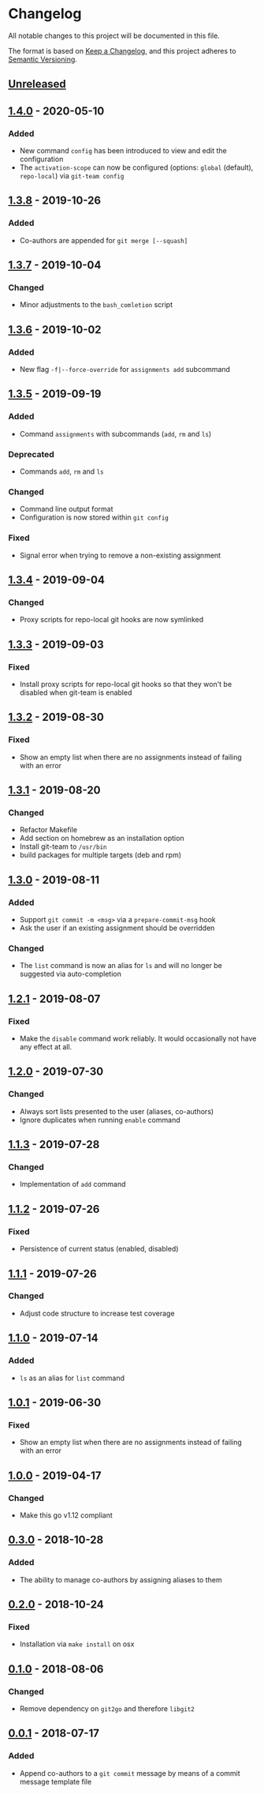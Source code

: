 # Changelog
All notable changes to this project will be documented in this file.

The format is based on [Keep a Changelog](https://keepachangelog.com/en/1.0.0/),
and this project adheres to [Semantic Versioning](https://semver.org/spec/v2.0.0.html).

## [Unreleased]

## [1.4.0] - 2020-05-10
### Added
- New command `config` has been introduced to view and edit the configuration
- The `activation-scope` can now be configured (options: `global` (default), `repo-local`) via `git-team config`

## [1.3.8] - 2019-10-26
### Added
- Co-authors are appended for `git merge [--squash]`

## [1.3.7] - 2019-10-04
### Changed
- Minor adjustments to the `bash_comletion` script

## [1.3.6] - 2019-10-02
### Added
- New flag `-f|--force-override` for `assignments add` subcommand

## [1.3.5] - 2019-09-19
### Added
- Command `assignments` with subcommands (`add`, `rm` and `ls`)

### Deprecated
- Commands `add`, `rm` and `ls`

### Changed
- Command line output format
- Configuration is now stored within `git config`

### Fixed
- Signal error when trying to remove a non-existing assignment

## [1.3.4] - 2019-09-04
### Changed
- Proxy scripts for repo-local git hooks are now symlinked

## [1.3.3] - 2019-09-03
### Fixed
- Install proxy scripts for repo-local git hooks so that they won't be disabled when git-team is enabled

## [1.3.2] - 2019-08-30
### Fixed
- Show an empty list when there are no assignments instead of failing with an error

## [1.3.1] - 2019-08-20
### Changed
- Refactor Makefile
- Add section on homebrew as an installation option
- Install git-team to `/usr/bin`
- build packages for multiple targets (deb and rpm)

## [1.3.0] - 2019-08-11
### Added
- Support `git commit -m <msg>` via a `prepare-commit-msg` hook
- Ask the user if an existing assignment should be overridden

### Changed
- The `list` command is now an alias for `ls` and will no longer be suggested via auto-completion

## [1.2.1] - 2019-08-07
### Fixed
- Make the `disable` command work reliably. It would occasionally not have any effect at all.

## [1.2.0] - 2019-07-30
### Changed
- Always sort lists presented to the user (aliases, co-authors)
- Ignore duplicates when running `enable` command

## [1.1.3] - 2019-07-28
### Changed
- Implementation of `add` command

## [1.1.2] - 2019-07-26
### Fixed
- Persistence of current status (enabled, disabled)

## [1.1.1] - 2019-07-26
### Changed
- Adjust code structure to increase test coverage

## [1.1.0] - 2019-07-14
### Added
- `ls` as an alias for `list` command

## [1.0.1] - 2019-06-30
### Fixed
- Show an empty list when there are no assignments instead of failing with an error

## [1.0.0] - 2019-04-17
### Changed
- Make this go v1.12 compliant

## [0.3.0] - 2018-10-28
### Added
- The ability to manage co-authors by assigning aliases to them

## [0.2.0] - 2018-10-24
### Fixed
- Installation via `make install` on osx

## [0.1.0] - 2018-08-06
### Changed
- Remove dependency on `git2go` and therefore `libgit2`

## [0.0.1] - 2018-07-17
### Added
- Append co-authors to a `git commit` message by means of a commit message template file

[Unreleased]: https://github.com/hekmekk/git-team/compare/v1.4.0...HEAD
[1.4.0]: https://github.com/hekmekk/git-team/compare/v1.3.8...v1.4.0
[1.3.8]: https://github.com/hekmekk/git-team/compare/v1.3.7...v1.3.8
[1.3.7]: https://github.com/hekmekk/git-team/compare/v1.3.6...v1.3.7
[1.3.6]: https://github.com/hekmekk/git-team/compare/v1.3.5...v1.3.6
[1.3.5]: https://github.com/hekmekk/git-team/compare/v1.3.4...v1.3.5
[1.3.4]: https://github.com/hekmekk/git-team/compare/v1.3.3...v1.3.4
[1.3.3]: https://github.com/hekmekk/git-team/compare/v1.3.2...v1.3.3
[1.3.2]: https://github.com/hekmekk/git-team/compare/v1.3.1...v1.3.2
[1.3.1]: https://github.com/hekmekk/git-team/compare/v1.3.0...v1.3.1
[1.3.0]: https://github.com/hekmekk/git-team/compare/v1.2.1...v1.3.0
[1.2.1]: https://github.com/hekmekk/git-team/compare/v1.2.0...v1.2.1
[1.2.0]: https://github.com/hekmekk/git-team/compare/v1.1.3...v1.2.0
[1.1.3]: https://github.com/hekmekk/git-team/compare/v1.1.2...v1.1.3
[1.1.2]: https://github.com/hekmekk/git-team/compare/v1.1.1...v1.1.2
[1.1.1]: https://github.com/hekmekk/git-team/compare/v1.1.0...v1.1.1
[1.1.0]: https://github.com/hekmekk/git-team/compare/v0.0.1...v1.1.0
[1.0.1]: https://github.com/hekmekk/git-team/compare/v1.0.0...v1.0.1
[1.0.0]: https://github.com/hekmekk/git-team/compare/v0.3.0...v1.0.0
[0.3.0]: https://github.com/hekmekk/git-team/compare/v0.2.0...v0.3.0
[0.2.0]: https://github.com/hekmekk/git-team/compare/v0.1.0...v0.2.0
[0.1.0]: https://github.com/hekmekk/git-team/compare/v0.0.1...v0.1.0
[0.0.1]: https://github.com/hekmekk/git-team/releases/tag/v0.0.1

